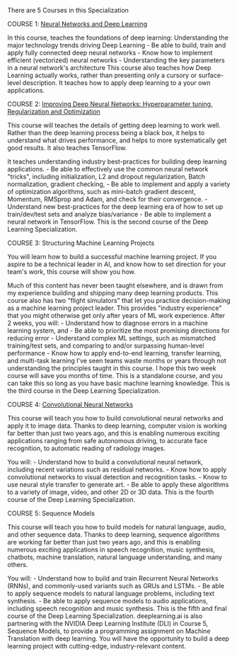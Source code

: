 There are 5 Courses in this Specialization

COURSE 1: [Neural Networks and Deep Learning](https://github.com/ozgurpolat/deep-learning.ai/tree/master/Deep%20Learning%20Specialization/Neural%20Networks%20and%20Deep%20Learning)

In this course, teaches the foundations of deep learning: Understanding the major technology trends driving Deep Learning - Be able to build, train and apply fully connected deep neural networks - Know how to implement efficient (vectorized) neural networks - Understanding the key parameters in a neural network's architecture This course also teaches how Deep Learning actually works, rather than presenting only a cursory or surface-level description. It teaches how to apply deep learning to a your own applications.

COURSE 2: [Improving Deep Neural Networks: Hyperparameter tuning, Regularization and Optimization](https://github.com/ozgurpolat/deep-learning.ai/tree/master/Deep%20Learning%20Specialization/Improving%20Deep%20Neural%20Networks/)

This course will teaches the details of getting deep learning to work well. Rather than the deep learning process being a black box, it helps to understand what drives performance, and helps to more systematically get good results. It also teaches TensorFlow.

It teaches understanding industry best-practices for building deep learning applications. - Be able to effectively use the common neural network "tricks", including initialization, L2 and dropout regularization, Batch normalization, gradient checking, - Be able to implement and apply a variety of optimization algorithms, such as mini-batch gradient descent, Momentum, RMSprop and Adam, and check for their convergence. - Understand new best-practices for the deep learning era of how to set up train/dev/test sets and analyze bias/variance - Be able to implement a neural network in TensorFlow. This is the second course of the Deep Learning Specialization.

COURSE 3: Structuring Machine Learning Projects

You will learn how to build a successful machine learning project. If you aspire to be a technical leader in AI, and know how to set direction for your team's work, this course will show you how.

Much of this content has never been taught elsewhere, and is drawn from my experience building and shipping many deep learning products. This course also has two "flight simulators" that let you practice decision-making as a machine learning project leader. This provides "industry experience" that you might otherwise get only after years of ML work experience. After 2 weeks, you will: - Understand how to diagnose errors in a machine learning system, and - Be able to prioritize the most promising directions for reducing error - Understand complex ML settings, such as mismatched training/test sets, and comparing to and/or surpassing human-level performance - Know how to apply end-to-end learning, transfer learning, and multi-task learning I've seen teams waste months or years through not understanding the principles taught in this course. I hope this two week course will save you months of time. This is a standalone course, and you can take this so long as you have basic machine learning knowledge. This is the third course in the Deep Learning Specialization.

COURSE 4: [Convolutional Neural Networks](https://github.com/ozgurpolat/deep-learning.ai/tree/master/Deep%20Learning%20Specialization/Convolutional%20Neural%20Networks/)

This course will teach you how to build convolutional neural networks and apply it to image data. Thanks to deep learning, computer vision is working far better than just two years ago, and this is enabling numerous exciting applications ranging from safe autonomous driving, to accurate face recognition, to automatic reading of radiology images.

You will: - Understand how to build a convolutional neural network, including recent variations such as residual networks. - Know how to apply convolutional networks to visual detection and recognition tasks. - Know to use neural style transfer to generate art. - Be able to apply these algorithms to a variety of image, video, and other 2D or 3D data. This is the fourth course of the Deep Learning Specialization.

COURSE 5: Sequence Models

This course will teach you how to build models for natural language, audio, and other sequence data. Thanks to deep learning, sequence algorithms are working far better than just two years ago, and this is enabling numerous exciting applications in speech recognition, music synthesis, chatbots, machine translation, natural language understanding, and many others.

You will: - Understand how to build and train Recurrent Neural Networks (RNNs), and commonly-used variants such as GRUs and LSTMs. - Be able to apply sequence models to natural language problems, including text synthesis. - Be able to apply sequence models to audio applications, including speech recognition and music synthesis. This is the fifth and final course of the Deep Learning Specialization. deeplearning.ai is also partnering with the NVIDIA Deep Learning Institute (DLI) in Course 5, Sequence Models, to provide a programming assignment on Machine Translation with deep learning. You will have the opportunity to build a deep learning project with cutting-edge, industry-relevant content.
